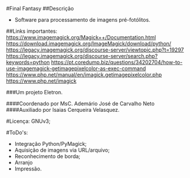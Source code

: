 #Final Fantasy
##Descrição
* Software para processamento de imagens pré-fotólitos.

##Links importantes:
https://www.imagemagick.org/Magick++/Documentation.html
https://download.imagemagick.org/ImageMagick/download/python/
https://legacy.imagemagick.org/discourse-server/viewtopic.php?t=19297
https://legacy.imagemagick.org/discourse-server/search.php?keywords=python
https://pt.coredump.biz/questions/34202704/how-to-use-imagemagick-getimagepixelcolor-as-exec-command
https://www.php.net/manual/en/imagick.getimagepixelcolor.php
https://www.php.net/imagick

###Um projeto Eletron.

####Coordenado por MsC. Ademário José de Carvalho Neto
####Auxiliado por Isaias Cerqueira Velasquez.

#Licença: GNUv3;

#ToDo's:
* Integração Python/PyMagick;
* Aquisição de imagens via URL/arquivo;
* Reconhecimento de borda;
* Arranjo
* Impressão.